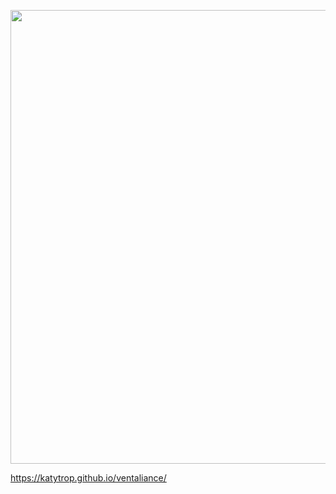 
<p>
    <img src="https://raw.githubusercontent.com/Katytrop/ventaliance/refs/heads/main/img/meta.webp" width="726">
</p>


https://katytrop.github.io/ventaliance/
